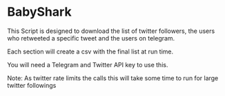 # BabyShark

This Script is designed to download the list of twitter followers, the users who retweeted a specific tweet and the users on telegram.

Each section will create a csv with the final list at run time.

You will need a Telegram and Twitter API key to use this.

Note: As twitter rate limits the calls this will take some time to run for large twitter followings
